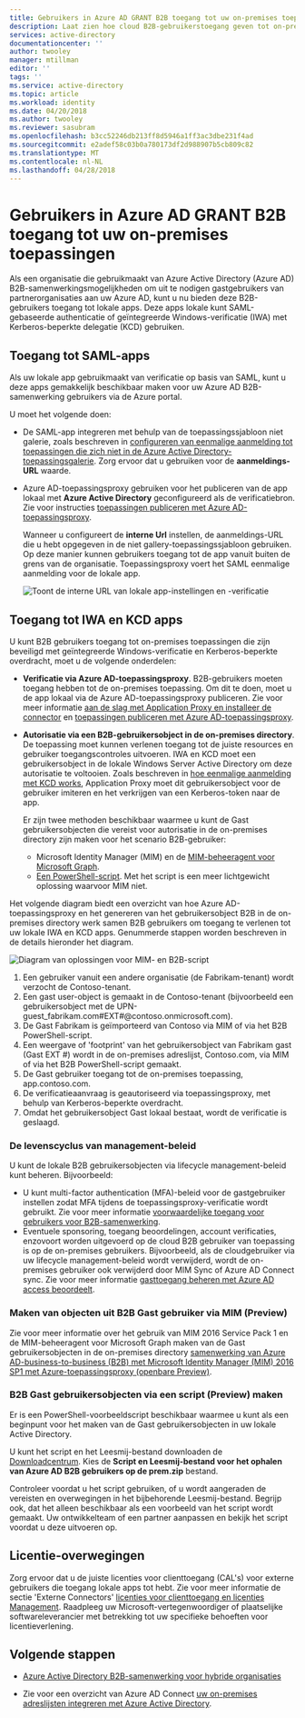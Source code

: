 ```yaml
---
title: Gebruikers in Azure AD GRANT B2B toegang tot uw on-premises toepassingen | Microsoft Docs
description: Laat zien hoe cloud B2B-gebruikerstoegang geven tot on-premises apps met Azure AD B2B-samenwerking.
services: active-directory
documentationcenter: ''
author: twooley
manager: mtillman
editor: ''
tags: ''
ms.service: active-directory
ms.topic: article
ms.workload: identity
ms.date: 04/20/2018
ms.author: twooley
ms.reviewer: sasubram
ms.openlocfilehash: b3cc52246db213ff8d5946a1ff3ac3dbe231f4ad
ms.sourcegitcommit: e2adef58c03b0a780173df2d988907b5cb809c82
ms.translationtype: MT
ms.contentlocale: nl-NL
ms.lasthandoff: 04/28/2018
---
```

# <a name="grant-b2b-users-in-azure-ad-access-to-your-on-premises-applications"></a>Gebruikers in Azure AD GRANT B2B toegang tot uw on-premises toepassingen

Als een organisatie die gebruikmaakt van Azure Active Directory (Azure AD) B2B-samenwerkingsmogelijkheden om uit te nodigen gastgebruikers van partnerorganisaties aan uw Azure AD, kunt u nu bieden deze B2B-gebruikers toegang tot lokale apps. Deze apps lokale kunt SAML-gebaseerde authenticatie of geïntegreerde Windows-verificatie (IWA) met Kerberos-beperkte delegatie (KCD) gebruiken.

## <a name="access-to-saml-apps"></a>Toegang tot SAML-apps

Als uw lokale app gebruikmaakt van verificatie op basis van SAML, kunt u deze apps gemakkelijk beschikbaar maken voor uw Azure AD B2B-samenwerking gebruikers via de Azure portal.

U moet het volgende doen:

- De SAML-app integreren met behulp van de toepassingssjabloon niet galerie, zoals beschreven in [configureren van eenmalige aanmelding tot toepassingen die zich niet in de Azure Active Directory-toepassingsgalerie](active-directory-saas-custom-apps.md). Zorg ervoor dat u gebruiken voor de **aanmeldings-URL** waarde.
-  Azure AD-toepassingsproxy gebruiken voor het publiceren van de app lokaal met **Azure Active Directory** geconfigureerd als de verificatiebron. Zie voor instructies [toepassingen publiceren met Azure AD-toepassingsproxy](application-proxy-publish-azure-portal.md). 

   Wanneer u configureert de **interne Url** instellen, de aanmeldings-URL die u hebt opgegeven in de niet gallery-toepassingssjabloon gebruiken. Op deze manier kunnen gebruikers toegang tot de app vanuit buiten de grens van de organisatie. Toepassingsproxy voert het SAML eenmalige aanmelding voor de lokale app.
 
   ![Toont de interne URL van lokale app-instellingen en -verificatie](media/active-directory-b2b-hybrid-cloud-to-on-premises/OnPremAppSettings.PNG)

## <a name="access-to-iwa-and-kcd-apps"></a>Toegang tot IWA en KCD apps

U kunt B2B gebruikers toegang tot on-premises toepassingen die zijn beveiligd met geïntegreerde Windows-verificatie en Kerberos-beperkte overdracht, moet u de volgende onderdelen:

- **Verificatie via Azure AD-toepassingsproxy**. B2B-gebruikers moeten toegang hebben tot de on-premises toepassing. Om dit te doen, moet u de app lokaal via de Azure AD-toepassingsproxy publiceren. Zie voor meer informatie [aan de slag met Application Proxy en installeer de connector](active-directory-application-proxy-enable.md) en [toepassingen publiceren met Azure AD-toepassingsproxy](application-proxy-publish-azure-portal.md).
- **Autorisatie via een B2B-gebruikersobject in de on-premises directory**. De toepassing moet kunnen verlenen toegang tot de juiste resources en gebruiker toegangscontroles uitvoeren. IWA en KCD moet een gebruikersobject in de lokale Windows Server Active Directory om deze autorisatie te voltooien. Zoals beschreven in [hoe eenmalige aanmelding met KCD works](active-directory-application-proxy-sso-using-kcd.md#how-single-sign-on-with-kcd-works), Application Proxy moet dit gebruikersobject voor de gebruiker imiteren en het verkrijgen van een Kerberos-token naar de app. 

   Er zijn twee methoden beschikbaar waarmee u kunt de Gast gebruikersobjecten die vereist voor autorisatie in de on-premises directory zijn maken voor het scenario B2B-gebruiker:

   - Microsoft Identity Manager (MIM) en de [MIM-beheeragent voor Microsoft Graph](#create-b2b-guest-user-objects-through-mim-preview). 
   - [Een PowerShell-script](#create-b2b-guest-user-objects-through-a-script-preview). Met het script is een meer lichtgewicht oplossing waarvoor MIM niet. 

Het volgende diagram biedt een overzicht van hoe Azure AD-toepassingsproxy en het genereren van het gebruikersobject B2B in de on-premises directory werk samen B2B gebruikers om toegang te verlenen tot uw lokale IWA en KCD apps. Genummerde stappen worden beschreven in de details hieronder het diagram.

![Diagram van oplossingen voor MIM- en B2B-script](media/active-directory-b2b-hybrid-cloud-to-on-premises/MIMScriptSolution.PNG)

1.  Een gebruiker vanuit een andere organisatie (de Fabrikam-tenant) wordt verzocht de Contoso-tenant.
2.  Een gast user-object is gemaakt in de Contoso-tenant (bijvoorbeeld een gebruikersobject met de UPN-guest_fabrikam.com#EXT#@contoso.onmicrosoft.com).
3.  De Gast Fabrikam is geïmporteerd van Contoso via MIM of via het B2B PowerShell-script.
4.  Een weergave of 'footprint' van het gebruikersobject van Fabrikam gast (Gast EXT #) wordt in de on-premises adreslijst, Contoso.com, via MIM of via het B2B PowerShell-script gemaakt.
5.  De Gast gebruiker toegang tot de on-premises toepassing, app.contoso.com.
6.  De verificatieaanvraag is geautoriseerd via toepassingsproxy, met behulp van Kerberos-beperkte overdracht. 
7.  Omdat het gebruikersobject Gast lokaal bestaat, wordt de verificatie is geslaagd.

### <a name="lifecycle-management-policies"></a>De levenscyclus van management-beleid

U kunt de lokale B2B gebruikersobjecten via lifecycle management-beleid kunt beheren. Bijvoorbeeld:

- U kunt multi-factor authentication (MFA)-beleid voor de gastgebruiker instellen zodat MFA tijdens de toepassingsproxy-verificatie wordt gebruikt. Zie voor meer informatie [voorwaardelijke toegang voor gebruikers voor B2B-samenwerking](active-directory-b2b-mfa-instructions.md).
- Eventuele sponsoring, toegang beoordelingen, account verificaties, enzovoort worden uitgevoerd op de cloud B2B gebruiker van toepassing is op de on-premises gebruikers. Bijvoorbeeld, als de cloudgebruiker via uw lifecycle management-beleid wordt verwijderd, wordt de on-premises gebruiker ook verwijderd door MIM Sync of Azure AD Connect sync. Zie voor meer informatie [gasttoegang beheren met Azure AD access beoordeelt](active-directory-azure-ad-controls-manage-guest-access-with-access-reviews.md).

### <a name="create-b2b-guest-user-objects-through-mim-preview"></a>Maken van objecten uit B2B Gast gebruiker via MIM (Preview)

Zie voor meer informatie over het gebruik van MIM 2016 Service Pack 1 en de MIM-beheeragent voor Microsoft Graph maken van de Gast gebruikersobjecten in de on-premises directory [samenwerking van Azure AD-business-to-business (B2B) met Microsoft Identity Manager (MIM) 2016 SP1 met Azure-toepassingsproxy (openbare Preview)](https://docs.microsoft.com/microsoft-identity-manager/microsoft-identity-manager-2016-graph-b2b-scenario).

### <a name="create-b2b-guest-user-objects-through-a-script-preview"></a>B2B Gast gebruikersobjecten via een script (Preview) maken

Er is een PowerShell-voorbeeldscript beschikbaar waarmee u kunt als een beginpunt voor het maken van de Gast gebruikersobjecten in uw lokale Active Directory.

U kunt het script en het Leesmij-bestand downloaden de [Downloadcentrum](https://www.microsoft.com/download/details.aspx?id=51495). Kies de **Script en Leesmij-bestand voor het ophalen van Azure AD B2B gebruikers op de prem.zip** bestand.

Controleer voordat u het script gebruiken, of u wordt aangeraden de vereisten en overwegingen in het bijbehorende Leesmij-bestand. Begrijp ook, dat het alleen beschikbaar als een voorbeeld van het script wordt gemaakt. Uw ontwikkelteam of een partner aanpassen en bekijk het script voordat u deze uitvoeren op.

## <a name="license-considerations"></a>Licentie-overwegingen

Zorg ervoor dat u de juiste licenties voor clienttoegang (CAL's) voor externe gebruikers die toegang lokale apps tot hebt. Zie voor meer informatie de sectie 'Externe Connectors' [licenties voor clienttoegang en licenties Management](https://www.microsoft.com/en-us/licensing/product-licensing/client-access-license.aspx). Raadpleeg uw Microsoft-vertegenwoordiger of plaatselijke softwareleverancier met betrekking tot uw specifieke behoeften voor licentieverlening.

## <a name="next-steps"></a>Volgende stappen

- [Azure Active Directory B2B-samenwerking voor hybride organisaties](active-directory-b2b-hybrid-organizations.md)

- Zie voor een overzicht van Azure AD Connect [uw on-premises adreslijsten integreren met Azure Active Directory](connect/active-directory-aadconnect.md).

